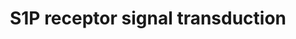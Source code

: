 ---
annotations:
- type: Pathway Ontology
  value: G protein mediated signaling pathway
- type: Pathway Ontology
  value: sphingosine 1-phosphate signaling pathway
authors:
- MaintBot
- Ddigles
- Mkutmon
- Eweitz
description: Metabolism of sphingomyelin by the sphingomyelinase, ceramidase (Cer'ase)
  and the sphingosine kinase (SK) enzymes results in formation of S1P and receptor
  activation. Autocrine and paracrine modes of receptor activation have been implied
  but have yet to be rigorously proven. Critical signaling molecules, such as phospholipase
  C (PLC), ERK, PI3K, and Akt are activated. Active Akt binds to the receptor and
  phosphorylates the third intracellular loop, which is essential for Rac activation.
last-edited: 2021-05-16
organisms:
- Rattus norvegicus
redirect_from:
- /index.php/Pathway:WP1312
- /instance/WP1312
schema-jsonld:
- '@context': https://schema.org/
  '@id': https://wikipathways.github.io/pathways/WP1312.html
  '@type': Dataset
  creator:
    '@type': Organization
    name: WikiPathways
  description: Metabolism of sphingomyelin by the sphingomyelinase, ceramidase (Cer'ase)
    and the sphingosine kinase (SK) enzymes results in formation of S1P and receptor
    activation. Autocrine and paracrine modes of receptor activation have been implied
    but have yet to be rigorously proven. Critical signaling molecules, such as phospholipase
    C (PLC), ERK, PI3K, and Akt are activated. Active Akt binds to the receptor and
    phosphorylates the third intracellular loop, which is essential for Rac activation.
  keywords:
  - Gnai3
  - Sphk1
  - S1pr3
  - Sphk2
  - Racgap1
  - LOC100912585
  - S1pr5
  - S1pr1
  - Akt2
  - Gnai1
  - Plcb1
  - Mapk3
  - Plcb2
  - Gnai2
  - Asah1
  - Mapk4
  - Mapk12
  - Mapk1
  - Akt1
  - Pik3c2b
  - Smpd2
  - S1pr2
  - Mapk6
  - Plcb3
  - Akt3
  license: CC0
  name: S1P receptor signal transduction
seo: CreativeWork
title: S1P receptor signal transduction
wpid: WP1312
---